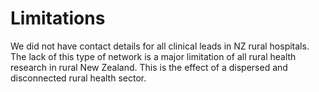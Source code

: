 # Limitations

We did not have contact details for all clinical leads in NZ rural hospitals. The lack of this type of network is a major limitation of all rural health research in rural New Zealand. This is the effect of a dispersed and disconnected rural health sector.
